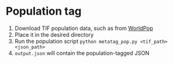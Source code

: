# Population tag
1. Download TIF population data, such as from [WorldPop](https://hub.worldpop.org/geodata/listing?id=64)
2. Place it in the desired directory
3. Run the population script `python metatag_pop.py <tif_path> <json_path>`
4. `output.json` will contain the population-tagged JSON